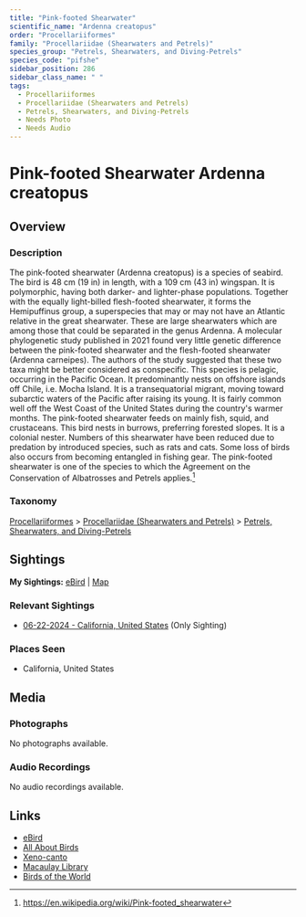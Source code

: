 ```yaml
---
title: "Pink-footed Shearwater"
scientific_name: "Ardenna creatopus"
order: "Procellariiformes"
family: "Procellariidae (Shearwaters and Petrels)"
species_group: "Petrels, Shearwaters, and Diving-Petrels"
species_code: "pifshe"
sidebar_position: 286
sidebar_class_name: " "
tags: 
  - Procellariiformes
  - Procellariidae (Shearwaters and Petrels)
  - Petrels, Shearwaters, and Diving-Petrels
  - Needs Photo
  - Needs Audio
---
```


# Pink-footed Shearwater <span className='sci_name'>Ardenna creatopus</span>

## Overview

### Description
The pink-footed shearwater (Ardenna creatopus) is a species of seabird.  The bird is 48 cm (19 in) in length, with a 109 cm (43 in) wingspan. It is polymorphic, having both darker- and lighter-phase populations. Together with the equally light-billed flesh-footed shearwater, it forms the Hemipuffinus group, a superspecies that may or may not have an Atlantic relative in the great shearwater. These are large shearwaters which are among those that could be separated in the genus Ardenna.
A molecular phylogenetic study published in 2021 found very little genetic difference between the pink-footed shearwater and the flesh-footed shearwater (Ardenna carneipes). The authors of the study suggested that these two taxa might be better considered as conspecific.
This species is pelagic, occurring in the Pacific Ocean. It predominantly nests on offshore islands off Chile, i.e. Mocha Island. It is a transequatorial migrant, moving toward subarctic waters of the Pacific after raising its young. It is fairly common well off the West Coast of the United States during the country's warmer months.
The pink-footed shearwater feeds on mainly fish, squid, and crustaceans.
This bird nests in burrows, preferring forested slopes. It is a colonial nester.
Numbers of this shearwater have been reduced due to predation by introduced species, such as rats and cats. Some loss of birds also occurs from becoming entangled in fishing gear. The pink-footed shearwater is one of the species to which the Agreement on the Conservation of Albatrosses and Petrels applies.[^1]

[^1]: https://en.wikipedia.org/wiki/Pink-footed_shearwater

### Taxonomy
[Procellariiformes](/tags/procellariiformes) > [Procellariidae (Shearwaters and Petrels)](/tags/procellariidae-shearwaters-and-petrels) > [Petrels, Shearwaters, and Diving-Petrels](/tags/petrels-shearwaters-and-diving-petrels)


## Sightings

**My Sightings:** [eBird](https://ebird.org/lifelist?r=world&time=life&spp=pifshe) | [Map](/map?species_code=pifshe)

### Relevant Sightings

* [06-22-2024 - California, United States](https://ebird.org/checklist/S183306531) (Only Sighting)

### Places Seen

* California, United States



## Media
### Photographs
No photographs available.

### Audio Recordings
No audio recordings available.

## Links
* [eBird](https://ebird.org/species/pifshe) 
* [All About Birds](https://www.allaboutbirds.org/guide/pifshe) 
* [Xeno-canto](https://www.xeno-canto.org/species/ardenna-creatopus) 
* [Macaulay Library](https://search.macaulaylibrary.org/catalog?taxonCode=pifshe&sort=rating_rank_desc)
* [Birds of the World](https://birdsoftheworld.org/bow/species/pifshe)
